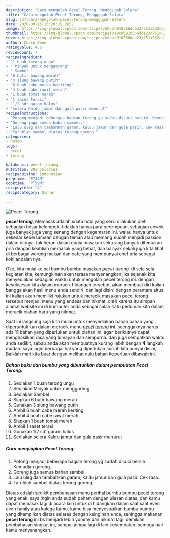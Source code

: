 ```yaml
---
description: "Cara mengolah Pecel Terong, Menggugah Selera"
title: "Cara mengolah Pecel Terong, Menggugah Selera"
slug: 737-cara-mengolah-pecel-terong-menggugah-selera
date: 2020-09-15T15:20:19.265Z
image: https://img-global.cpcdn.com/recipes/e0cab910566dde23/751x532cq70/pecel-terong-foto-resep-utama.jpg
thumbnail: https://img-global.cpcdn.com/recipes/e0cab910566dde23/751x532cq70/pecel-terong-foto-resep-utama.jpg
cover: https://img-global.cpcdn.com/recipes/e0cab910566dde23/751x532cq70/pecel-terong-foto-resep-utama.jpg
author: Chase Owen
ratingvalue: 4.6
reviewcount: 7
recipeingredient:
- "1 buah terong ungu"
- " Minyak untuk menggoreng"
- " Sambel "
- "6 butir bawang merah"
- "3 siung bawang putih"
- "6 buah cabe merah keriting"
- "4 buah cabe rawit merah"
- "1 buah tomat merah"
- "1 saset terasi"
- "1/2 sdt garam halus"
- "selera Kaldu jamur dan gula pasir menurut"
recipeinstructions:
- "Potong menjadi beberapa bagian terong yg sudah dicuci bersih. Kemudian goreng."
- "Goreng juga semua bahan sambel."
- "Lalu uleg dan tambahkan garam, kaldu jamur dan gula pasir. Cek rasa..."
- "Taruhlah sambel diatas terong goreng."
categories:
- Resep
tags:
- pecel
- terong

katakunci: pecel terong 
nutrition: 281 calories
recipecuisine: Indonesian
preptime: "PT34M"
cooktime: "PT59M"
recipeyield: "4"
recipecategory: Dinner

---
```



![Pecel Terong](https://img-global.cpcdn.com/recipes/e0cab910566dde23/751x532cq70/pecel-terong-foto-resep-utama.jpg)

<b><i>pecel terong</i></b>, Memasak adalah suatu hobi yang seru dilakukan oleh sebagian besar kelompok. tidaklah hanya para perempuan, sebagian cowok juga banyak juga yang senang dengan kegemaran ini. walau hanya untuk sekedar kebersamaan dengan teman atau memang sudah menjadi passion dalam dirinya. tak heran dalam dunia masakan sekarang banyak ditemukan pria dengan keahlian memasak yang hebat, dan banyak sekali juga kita lihat di berbagai warung makan dan cafe yang mempunyai chef pria sebagai koki andalan nya.

Oke, kita mulai ke hal bumbu bumbu masakan <i>pecel terong</i>. di sela sela kegiatan kita, kemungkinan akan terasa menyenangkan jika sejenak kita menyediakan sebagian waktu untuk mengolah pecel terong ini. dengan kesuksesan kita dalam meracik hidangan tersebut, akan membuat diri kalian bangga akan hasil menu anda sendiri. dan lagi disini dengan perantara situs ini kalian akan memiliki rujukan untuk meracik masakan <u>pecel terong</u> tersebut menjadi menu yang endess dan nikmat, oleh karena itu simpan alamat website ini di komputer anda sebagai salah satu pedoman kita dalam meracik olahan baru yang nikmat.




Saat ini langsung saja kita mulai untuk menyediakan bahan bahan yang diperuntuk kan dalam meracik menu <u><i>pecel terong</i></u> ini. seenggaknya harus ada <b>11</b> bahan yang diperlukan untuk olahan ini. agar berikutnya dapat menghasilkan rasa yang lumayan dan sempurna. dan juga sempatkan waktu anda sedikit, sebab anda akan membuatnya kurang lebih dengan <b>4</b> langkah mudah. saya ingin berbagai hal yang diperlukan sudah kita punyai disini, Baiklah mari kita buat dengan melihat dulu bahan keperluan dibawah ini.

<!--inarticleads1-->

##### Bahan baku dan bumbu yang dibutuhkan dalam pembuatan Pecel Terong:

1. Sediakan 1 buah terong ungu
1. Sediakan  Minyak untuk menggoreng
1. Sediakan  Sambel :
1. Siapkan 6 butir bawang merah
1. Gunakan 3 siung bawang putih
1. Ambil 6 buah cabe merah keriting
1. Ambil 4 buah cabe rawit merah
1. Siapkan 1 buah tomat merah
1. Ambil 1 saset terasi
1. Gunakan 1/2 sdt garam halus
1. Sediakan selera Kaldu jamur dan gula pasir menurut




<!--inarticleads2-->

##### Cara menyiapkan Pecel Terong:

1. Potong menjadi beberapa bagian terong yg sudah dicuci bersih. Kemudian goreng.
1. Goreng juga semua bahan sambel.
1. Lalu uleg dan tambahkan garam, kaldu jamur dan gula pasir. Cek rasa...
1. Taruhlah sambel diatas terong goreng.




Diatas adalah sedikit pembahasan menu perihal bumbu bumbu <u>pecel terong</u> yang enak. saya ingin anda sudah paham dengan ulasan diatas, dan kamu dapat memasak lagi di acara lain untuk di hidangkan dalam saat saat even even family atau kolega kamu. kamu bisa menyesuaikan bumbu bumbu yang ditampilkan diatas selaras dengan keinginan anda, sehingga makanan <b>pecel terong</b> ini bs menjadi lebih yummy dan nikmat lagi. demikian pembahasan singkat ini, sampai jumpa lagi di lain kesempatan. semoga hari kamu menyenangkan.
